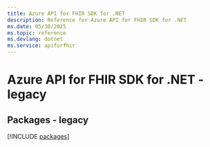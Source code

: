 ```yaml
---
title: Azure API for FHIR SDK for .NET
description: Reference for Azure API for FHIR SDK for .NET
ms.date: 05/30/2025
ms.topic: reference
ms.devlang: dotnet
ms.service: apiforfhir
---
```

# Azure API for FHIR SDK for .NET - legacy
## Packages - legacy
[!INCLUDE [packages](api-for-fhir-index.md)]